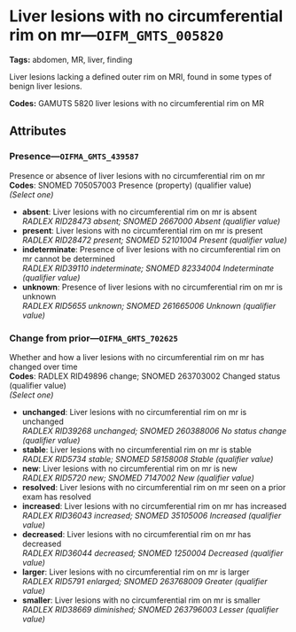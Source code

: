 # Liver lesions with no circumferential rim on mr—`OIFM_GMTS_005820`

**Tags:** abdomen, MR, liver, finding

Liver lesions lacking a defined outer rim on MRI, found in some types of benign liver lesions.

**Codes:** GAMUTS 5820 liver lesions with no circumferential rim on MR

## Attributes

### Presence—`OIFMA_GMTS_439587`

Presence or absence of liver lesions with no circumferential rim on mr  
**Codes**: SNOMED 705057003 Presence (property) (qualifier value)  
*(Select one)*

- **absent**: Liver lesions with no circumferential rim on mr is absent  
_RADLEX RID28473 absent; SNOMED 2667000 Absent (qualifier value)_
- **present**: Liver lesions with no circumferential rim on mr is present  
_RADLEX RID28472 present; SNOMED 52101004 Present (qualifier value)_
- **indeterminate**: Presence of liver lesions with no circumferential rim on mr cannot be determined  
_RADLEX RID39110 indeterminate; SNOMED 82334004 Indeterminate (qualifier value)_
- **unknown**: Presence of liver lesions with no circumferential rim on mr is unknown  
_RADLEX RID5655 unknown; SNOMED 261665006 Unknown (qualifier value)_

### Change from prior—`OIFMA_GMTS_702625`

Whether and how a liver lesions with no circumferential rim on mr has changed over time  
**Codes**: RADLEX RID49896 change; SNOMED 263703002 Changed status (qualifier value)  
*(Select one)*

- **unchanged**: Liver lesions with no circumferential rim on mr is unchanged  
_RADLEX RID39268 unchanged; SNOMED 260388006 No status change (qualifier value)_
- **stable**: Liver lesions with no circumferential rim on mr is stable  
_RADLEX RID5734 stable; SNOMED 58158008 Stable (qualifier value)_
- **new**: Liver lesions with no circumferential rim on mr is new  
_RADLEX RID5720 new; SNOMED 7147002 New (qualifier value)_
- **resolved**: Liver lesions with no circumferential rim on mr seen on a prior exam has resolved  
- **increased**: Liver lesions with no circumferential rim on mr has increased  
_RADLEX RID36043 increased; SNOMED 35105006 Increased (qualifier value)_
- **decreased**: Liver lesions with no circumferential rim on mr has decreased  
_RADLEX RID36044 decreased; SNOMED 1250004 Decreased (qualifier value)_
- **larger**: Liver lesions with no circumferential rim on mr is larger  
_RADLEX RID5791 enlarged; SNOMED 263768009 Greater (qualifier value)_
- **smaller**: Liver lesions with no circumferential rim on mr is smaller  
_RADLEX RID38669 diminished; SNOMED 263796003 Lesser (qualifier value)_